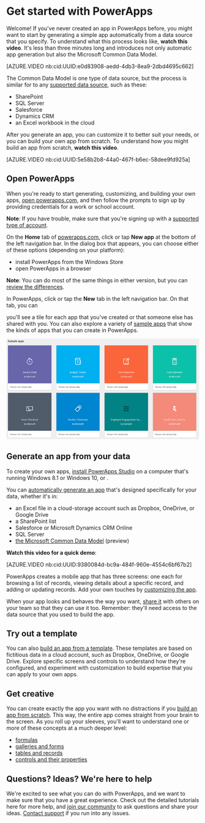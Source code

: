 <properties
	pageTitle="Get started | Microsoft PowerApps"
	description="Quick ways to get started creating and using custom business apps with Microsoft PowerApps"
	services=""
	suite="powerapps"
	documentationCenter="na"
	authors="aftowen"
	manager="erikre"
	editor=""
	tags=""/>

<tags
   ms.service="powerapps"
   ms.devlang="na"
   ms.topic="hero-article"
   ms.tgt_pltfrm="na"
   ms.workload="na"
   ms.date="07/29/2016"
   ms.author="anneta"/>

# Get started with PowerApps #
Welcome! If you've never created an app in PowerApps before, you might want to start by generating a simple app automatically from a data source that you specify. To understand what this process looks like, **watch this video**. It's less than three minutes long and introduces not only automatic app generation but also the Microsoft Common Data Model.

[AZURE.VIDEO nb:cid:UUID:e0d83908-aedd-4db3-8ea9-2dbd4695c662]

The Common Data Model is one type of data source, but the process is similar for to any [supported data source](connection-list.md), such as these:

- SharePoint
- SQL Server
- Salesforce
- Dynamics CRM
- an Excel workbook in the cloud

After you generate an app, you can customize it to better suit your needs, or you can build your own app from scratch. To understand how you might build an app from scratch, **watch this video**.

[AZURE.VIDEO nb:cid:UUID:5e58b2b8-44a0-467f-b6ec-58dee9fd925a]

## Open PowerApps ##
When you're ready to start generating, customizing, and building your own apps, [open powerapps.com](https://web.powerapps.com), and then follow the prompts to sign up by providing credentials for a work or school account.

**Note**: If you have trouble, make sure that you're signing up with a [supported type of account](signup-for-powerapps.md).

On the **Home** tab of [powerapps.com](https://web.powerapps.com), click or tap **New app** at the bottom of the left navigation bar. In the dialog box that appears, you can choose either of these options (depending on your platform):

- install PowerApps from the Windows Store
- open PowerApps in a browser

**Note**: You can do most of the same things in either version, but you can [review the differences](create-app-browser.md).

In PowerApps, click or tap the **New** tab in the left navigation bar. On that tab, you can



you'll see a tile for each app that you've created or that someone else has shared with you. You can also explore a variety of [sample apps](open-and-run-a-sample-app.md) that show the kinds of apps that you can create in PowerApps.

![PowerApps home page](./media/getting-started/portal-home.png)

## Generate an app from your data ##
To create your own apps, [install PowerApps Studio](https://web.powerapps.com/#/downloads) on a computer that's running Windows 8.1 or Windows 10, or .

You can [automatically generate an app](get-started-create-from-data.md) that's designed specifically for your data, whether it's in:

- an Excel file in a cloud-storage account such as Dropbox, OneDrive, or Google Drive
- a SharePoint list
- Salesforce or Microsoft Dynamics CRM Online
- SQL Server
- [the Microsoft Common Data Model](data-platform-intro.md) (preview)

**Watch this video for a quick demo**:

[AZURE.VIDEO nb:cid:UUID:9380084d-bc9a-484f-960e-4554c6bf67b2]

PowerApps creates a mobile app that has three screens: one each for browsing a list of records, viewing details about a specific record, and adding or updating records. Add your own touches by [customizing the app](get-started-create-from-data.md#change-the-app-layout).

When your app looks and behaves the way you want, [share it](share-app.md) with others on your team so that they can use it too. Remember: they'll need access to the data source that you used to build the app.

## Try out a template ##
You can also [build an app from a template](get-started-test-drive.md). These templates are based on fictitious data in a cloud account, such as Dropbox, OneDrive, or Google Drive. Explore specific screens and controls to understand how they're configured, and experiment with customization to build expertise that you can apply to your own apps.  

## Get creative ##
You can create exactly the app you want with no distractions if you [build an app from scratch](get-started-create-from-blank.md). This way, the entire app comes straight from your brain to the screen. As you roll up your sleeves, you'll want to understand one or more of these concepts at a much deeper level:

- [formulas](formula-reference.md)
- [galleries and forms](working-with-forms.md)
- [tables and records](working-with-tables.md)
- [controls and their properties](reference-properties.md)

## Questions? Ideas? We're here to help ##
We're excited to see what you can do with PowerApps, and we want to make sure that you have a great experience. Check out the detailed tutorials here for more help, and [join our community](https://aka.ms/powerapps-community) to ask questions and share your ideas. [Contact support](https://aka.ms/pasupport) if you run into any issues.
